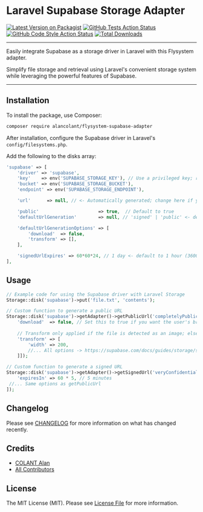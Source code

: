 # Laravel Supabase Storage Adapter

[![Latest Version on Packagist](https://img.shields.io/packagist/v/alancolant/flysystem-supabase-adapter.svg?style=flat-square)](https://packagist.org/packages/alancolant/flysystem-supabase-adapter)
[![GitHub Tests Action Status](https://img.shields.io/github/actions/workflow/status/alancolant/flysystem-supabase-adapter/run-tests.yml?branch=main&label=tests&style=flat-square)](https://github.com/alancolant/flysystem-supabase-adapter/actions?query=workflow%3Arun-tests+branch%3Amain)
[![GitHub Code Style Action Status](https://img.shields.io/github/actions/workflow/status/alancolant/flysystem-supabase-adapter/fix-php-code-style-issues.yml?branch=main&label=code%20style&style=flat-square)](https://github.com/alancolant/flysystem-supabase-adapter/actions?query=workflow%3A"Fix+PHP+code+style+issues"+branch%3Amain)
[![Total Downloads](https://img.shields.io/packagist/dt/alancolant/flysystem-supabase-adapter.svg?style=flat-square)](https://packagist.org/packages/alancolant/flysystem-supabase-adapter)

___
Easily integrate Supabase as a storage driver in Laravel with this Flysystem adapter.

Simplify file storage and retrieval using Laravel's convenient storage system while leveraging the powerful features of Supabase.
___
## Installation

To install the package, use Composer:

```bash
composer require alancolant/flysystem-supabase-adapter
```

After installation, configure the Supabase driver in Laravel's `config/filesystems.php`.

Add the following to the disks array:

```php
'supabase' => [
    'driver' => 'supabase',
    'key'    => env('SUPABASE_STORAGE_KEY'), // Use a privileged key; read-only does not work
    'bucket' => env('SUPABASE_STORAGE_BUCKET'),
    'endpoint' => env('SUPABASE_STORAGE_ENDPOINT'),

    'url'      => null, // <- Automatically generated; change here if you are using a proxy

    'public'                      => true,  // Default to true
    'defaultUrlGeneration'        => null, // 'signed' | 'public' <- default depends on public

    'defaultUrlGenerationOptions' => [
        'download'  => false,
        'transform' => [],
    ],

    'signedUrlExpires' => 60*60*24, // 1 day <- default to 1 hour (3600)
],
```


## Usage

```php
// Example code for using the Supabase driver with Laravel Storage
Storage::disk('supabase')->put('file.txt', 'contents');

// Custom function to generate a public URL
Storage::disk('supabase')->getAdapter()->getPublicUrl('completelyPublicFile.png', [
    'download'  => false, // Set this to true if you want the user's browser to automatically trigger download
    
    // Transform only applied if the file is detected as an image; else ignored
    'transform' => [ 
        'width' => 200,
        //... All options -> https://supabase.com/docs/guides/storage/serving/image-transformations#transformation-options
    ]]);

// Custom function to generate a signed URL
Storage::disk('supabase')->getAdapter()->getSignedUrl('veryConfidentialFile.png', [
    'expiresIn' => 60 * 5, // 5 minutes
 //... Same options as getPublicUrl
]);
```

## Changelog

Please see [CHANGELOG](CHANGELOG.md) for more information on what has changed recently.

## Credits

- [COLANT Alan](https://github.com/alancolant)
- [All Contributors](../../contributors)

## License

The MIT License (MIT). Please see [License File](LICENSE.md) for more information.
